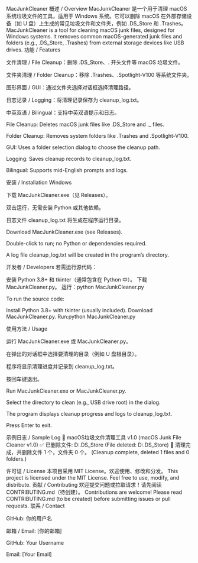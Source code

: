 MacJunkCleaner
概述 / Overview
MacJunkCleaner 是一个用于清理 macOS 系统垃圾文件的工具，适用于 Windows 系统。它可以删除 macOS 在外部存储设备（如 U 盘）上生成的常见垃圾文件和文件夹，例如 .DS_Store 和 .Trashes。
MacJunkCleaner is a tool for cleaning macOS junk files, designed for Windows systems. It removes common macOS-generated junk files and folders (e.g., .DS_Store, .Trashes) from external storage devices like USB drives.
功能 / Features

文件清理 / File Cleanup：删除 .DS_Store、. 开头文件等 macOS 垃圾文件。

文件夹清理 / Folder Cleanup：移除 .Trashes、.Spotlight-V100 等系统文件夹。

图形界面 / GUI：通过文件夹选择对话框选择清理路径。

日志记录 / Logging：将清理记录保存为 cleanup_log.txt。

中英双语 / Bilingual：支持中英双语提示和日志。

File Cleanup: Deletes macOS junk files like .DS_Store and ._ files.

Folder Cleanup: Removes system folders like .Trashes and .Spotlight-V100.

GUI: Uses a folder selection dialog to choose the cleanup path.

Logging: Saves cleanup records to cleanup_log.txt.

Bilingual: Supports mid-English prompts and logs.


安装 / Installation
Windows

下载 MacJunkCleaner.exe（见 Releases）。

双击运行，无需安装 Python 或其他依赖。

日志文件 cleanup_log.txt 将生成在程序运行目录。

Download MacJunkCleaner.exe (see Releases).

Double-click to run; no Python or dependencies required.

A log file cleanup_log.txt will be created in the program’s directory.


开发者 / Developers
若需运行源代码：

安装 Python 3.8+ 和 tkinter（通常包含在 Python 中）。
下载 MacJunkCleaner.py。
运行：python MacJunkCleaner.py



To run the source code:

Install Python 3.8+ with tkinter (usually included).
Download MacJunkCleaner.py.
Run:python MacJunkCleaner.py



使用方法 / Usage

运行 MacJunkCleaner.exe 或 MacJunkCleaner.py。

在弹出的对话框中选择要清理的目录（例如 U 盘根目录）。

程序将显示清理进度并记录到 cleanup_log.txt。

按回车键退出。

Run MacJunkCleaner.exe or MacJunkCleaner.py.

Select the directory to clean (e.g., USB drive root) in the dialog.

The program displays cleanup progress and logs to cleanup_log.txt.

Press Enter to exit.


示例日志 / Sample Log
🍏 macOS垃圾文件清理工具 v1.0 (macOS Junk File Cleaner v1.0)
✅ 已删除文件: D:\.DS_Store (File deleted: D:\.DS_Store)
🧹 清理完成，共删除文件 1 个，文件夹 0 个。 (Cleanup complete, deleted 1 files and 0 folders.)

许可证 / License
本项目采用 MIT License。欢迎使用、修改和分发。
This project is licensed under the MIT License. Feel free to use, modify, and distribute.
贡献 / Contributing
欢迎提交问题或拉取请求！请先阅读 CONTRIBUTING.md（待创建）。
Contributions are welcome! Please read CONTRIBUTING.md (to be created) before submitting issues or pull requests.
联系 / Contact

GitHub: 你的用户名

邮箱 / Email: [你的邮箱]

GitHub: Your Username

Email: [Your Email]


